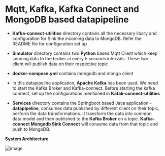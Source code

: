 # Mqtt, Kafka, Kafka Connect and  MongoDB based datapipeline

 - **Kafka-connect-utilities** directory contains all the necessary libary and configuration for Sink the incoming data to MongoDB. Refer the README file for configuration set up

- **Simulator** directory contains two **Python** based Mqtt Client which keep sending data to the broker at every 5 seconds intervals. These two client will publish data on their respective topic 

- **docker-compose.yml** contains mongodb and mongo client 

- In this datapipeline application, **Apache Kafka** has been used. We need to start the Kafka Broker and Kafka-connect. Before starting the kafka connect, set up the configurations mentioned in **Kafak-connect-utilities**

- **Services** directory contains the Springboot based Java application - **datapipeline**, consumes data published by different client on their topic, perform the data transformations. It transform the data into common data model and then published to the **Kafka Broker**  on a topic. **Kafka-connect Mongodb Sink Connect** will consume data from that topic and push to MongoDB.


**System Architecture**


![image](https://user-images.githubusercontent.com/91028976/133956873-a2bbf976-06d9-4f07-bddd-1f0ee9b104a5.png)


